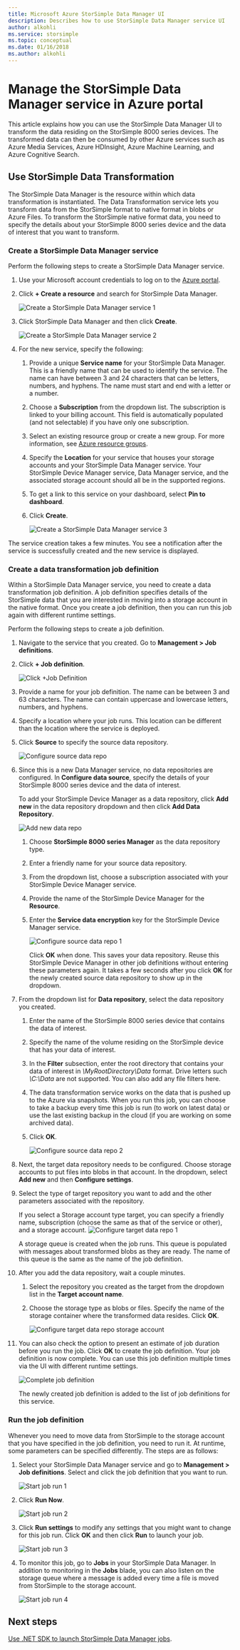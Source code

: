 ```yaml
---
title: Microsoft Azure StorSimple Data Manager UI
description: Describes how to use StorSimple Data Manager service UI
author: alkohli
ms.service: storsimple
ms.topic: conceptual
ms.date: 01/16/2018
ms.author: alkohli
---
```


# Manage the StorSimple Data Manager service in Azure portal

This article explains how you can use the StorSimple Data Manager UI to transform the data residing on the StorSimple 8000 series devices. The transformed data can then be consumed by other Azure services such as Azure Media Services, Azure HDInsight, Azure Machine Learning, and Azure Cognitive Search.


## Use StorSimple Data Transformation

The StorSimple Data Manager is the resource within which data transformation is instantiated. The Data Transformation service lets you transform data from the StorSimple format to native format in blobs or Azure Files. To transform the StorSimple native format data, you need to specify the details about your StorSimple 8000 series device and the data of interest that you want to transform.

### Create a StorSimple Data Manager service

Perform the following steps to create a StorSimple Data Manager service.

1. Use your Microsoft account credentials to log on to the [Azure portal](https://portal.azure.com/).

2. Click **+ Create a resource** and search for StorSimple Data Manager.

    ![Create a StorSimple Data Manager service 1](./media/storsimple-data-manager-ui/create-service-1.png)

3. Click StorSimple Data Manager and then click **Create**.
    
    ![Create a StorSimple Data Manager service 2](./media/storsimple-data-manager-ui/create-service-3.png)

3. For the new service, specify the following:

   1. Provide a unique **Service name** for your StorSimple Data Manager. This is a friendly name that can be used to identify the service. The name can have between 3 and 24 characters that can be letters, numbers, and hyphens. The name must start and end with a letter or a number.

   2. Choose a **Subscription** from the dropdown list. The subscription is linked to your billing account. This field is automatically populated (and not selectable) if you have only one subscription.

   3. Select an existing resource group or create a new group. For more information, see [Azure resource groups](https://azure.microsoft.com/documentation/articles/virtual-machines-windows-infrastructure-resource-groups-guidelines/).

   4. Specify the **Location** for your service that houses your storage accounts and your StorSimple Data Manager service. Your StorSimple Device Manager service, Data Manager service, and the associated storage account should all be in the supported regions.
    
   5. To get a link to this service on your dashboard, select **Pin to dashboard**.
    
   6. Click **Create**.

      ![Create a StorSimple Data Manager service 3](./media/storsimple-data-manager-ui/create-service-4.png)

The service creation takes a few minutes. You see a notification after the service is successfully created and the new service is displayed.

### Create a data transformation job definition

Within a StorSimple Data Manager service, you need to create a data transformation job definition. A job definition specifies details of the StorSimple data that you are interested in moving into a storage account in the native format. Once you create a job definition, then you can run this job again with different runtime settings.

Perform the following steps to create a job definition.

1. Navigate to the service that you created. Go to **Management > Job definitions**.

2. Click **+ Job definition**.

    ![Click +Job Definition](./media/storsimple-data-manager-ui/create-job-definition-1.png)

3. Provide a name for your job definition. The name can be between 3 and 63 characters. The name can contain uppercase and lowercase letters, numbers, and hyphens.

4. Specify a location where your job runs. This location can be different than the location where the service is deployed.

5. Click **Source** to specify the source data repository.

    ![Configure source data repo](./media/storsimple-data-manager-ui/create-job-definition-2.png)

6. Since this is a new Data Manager service, no data repositories are configured. In **Configure data source**, specify the details of your StorSimple 8000 series device and the data of interest.

   To add your StorSimple Device Manager as a data repository, click **Add new** in the data repository dropdown and then click **Add Data Repository**.

    ![Add new data repo](./media/storsimple-data-manager-ui/create-job-definition-3.png)
  
   1. Choose **StorSimple 8000 series Manager** as the data repository type.
    
   2. Enter a friendly name for your source data repository.
    
   3. From the dropdown list, choose a subscription associated with your StorSimple Device Manager service.
    
   4. Provide the name of the StorSimple Device Manager for the **Resource**.

   5. Enter the **Service data encryption** key for the StorSimple Device Manager service. 

      ![Configure source data repo 1](./media/storsimple-data-manager-ui/create-job-definition-4.png)

      Click **OK** when done. This saves your data repository. Reuse this StorSimple Device Manager in other job definitions without entering these parameters again. It takes a few seconds after you click **OK** for the newly created source data repository to show up in the dropdown.

7. From the dropdown list for **Data repository**, select the data repository you created. 

   1. Enter the name of the StorSimple 8000 series device that contains the data of interest.

   2. Specify the name of the volume residing on the StorSimple device that has your data of interest.

   3. In the **Filter** subsection, enter the root directory that contains your data of interest in _\MyRootDirectory\Data_ format. Drive letters such _\C:\Data_ are not supported. You can also add any file filters here.

   4. The data transformation service works on the data that is pushed up to the Azure via snapshots. When you run this job, you can choose to take a backup every time this job is run (to work on latest data) or use the last existing backup in the cloud (if you are working on some archived data).

   5. Click **OK**.

      ![Configure source data repo 2](./media/storsimple-data-manager-ui/create-job-definition-8.png)

8. Next, the target data repository needs to be configured. Choose storage accounts to put files into blobs in that account. In the dropdown, select **Add new** and then **Configure settings**.

9. Select the type of target repository you want to add and the other parameters associated with the repository.

    If you select a Storage account type target, you can specify a friendly name, subscription (choose the same as that of the service or other), and a storage account.
        ![Configure target data repo 1](./media/storsimple-data-manager-ui/create-job-definition-10.png)

    A storage queue is created when the job runs. This queue is populated with messages about transformed blobs as they are ready. The name of this queue is the same as the name of the job definition.
    
10.	After you add the data repository, wait a couple minutes.
    
    1. Select the repository you created as the target from the dropdown list in the **Target account name**.

    2. Choose the storage type as blobs or files. Specify the name of the storage container where the transformed data resides. Click **OK**.

        ![Configure target data repo storage account](./media/storsimple-data-manager-ui/create-job-definition-16.png)

11. You can also check the option to present an estimate of job duration before you run the job. Click **OK** to create the job definition. Your job definition is now complete. You can use this job definition multiple times via the UI with different runtime settings.

    ![Complete job definition](./media/storsimple-data-manager-ui/create-job-definition-13.png)

    The newly created job definition is added to the list of job definitions for this service.

### Run the job definition

Whenever you need to move data from StorSimple to the storage account that you have specified in the job definition, you need to run it. At runtime, some parameters can be specified differently. The steps are as follows:

1. Select your StorSimple Data Manager service and go to **Management > Job definitions**. Select and click the job definition that you want to run.
     
     ![Start job run 1](./media/storsimple-data-manager-ui/start-job-run1.png)

2. Click **Run Now**.
     
     ![Start job run 2](./media/storsimple-data-manager-ui/start-job-run2.png)

3. Click **Run settings** to modify any settings that you might want to change for this job run. Click **OK** and then click **Run** to launch your job.

    ![Start job run 3](./media/storsimple-data-manager-ui/start-job-run3.png)

4. To monitor this job, go to **Jobs** in your StorSimple Data Manager. In addition to monitoring in the **Jobs** blade, you can also listen on the storage queue where a message is added every time a file is moved from StorSimple to the storage account.

    ![Start job run 4](./media/storsimple-data-manager-ui/start-job-run4.png)


## Next steps

[Use .NET SDK to launch StorSimple Data Manager jobs](storsimple-data-manager-dotnet-jobs.md).
